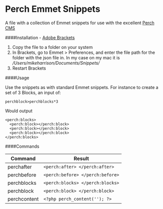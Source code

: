 # Perch Emmet Snippets

A file with a collection of Emmet snippets for use with the excellent [Perch CMS](http://grabaperch.com/ "Perch")

####Installation - [Adobe Brackets](http://brackets.io/ "Brackets")

1. Copy the file to a folder on your system
2. In Brackets, go to Emmet > Preferences, and enter the file path for the folder with the json file in. In my case on my mac it is _/Users/mikeharrison/Documents/Snippets/_
3. Restart Brackets

####Usage

Use the snippets as with standard Emmet snippets. For instance to create a set of 3 Blocks, an input of:

`perchblock>perchblocks*3`

Would output

```
<perch:blocks>
  <perch:block></perch:block>
  <perch:block></perch:block>
  <perch:block></perch:block>
</perch:blocks>
```
####Commands

|Command   | Result  |
|---|---|
| perchafter  | `<perch:after> </perch:after>`  |
| perchbefore  | `<perch:before> </perch:before>`  |
| perchblocks|  `<perch:blocks> </perch:blocks>`  |
|perchblock|  `<perch:block> </perch:block>`  |
|perchcontent|`<?php perch_content(''); ?>`|

